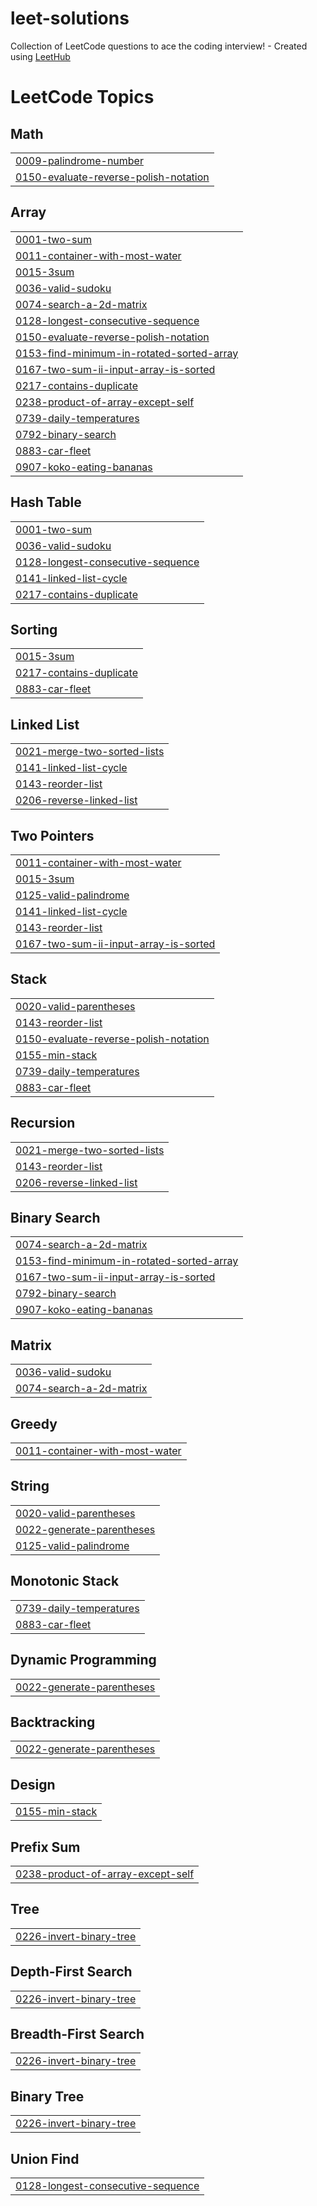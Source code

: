 # leet-solutions
Collection of LeetCode questions to ace the coding interview! - Created using [LeetHub](https://github.com/QasimWani/LeetHub)

<!---LeetCode Topics Start-->
# LeetCode Topics
## Math
|  |
| ------- |
| [0009-palindrome-number](https://github.com/ibrahimcbc/leet-solutions/tree/master/0009-palindrome-number) |
| [0150-evaluate-reverse-polish-notation](https://github.com/ibrahimcbc/leet-solutions/tree/master/0150-evaluate-reverse-polish-notation) |
## Array
|  |
| ------- |
| [0001-two-sum](https://github.com/ibrahimcbc/leet-solutions/tree/master/0001-two-sum) |
| [0011-container-with-most-water](https://github.com/ibrahimcbc/leet-solutions/tree/master/0011-container-with-most-water) |
| [0015-3sum](https://github.com/ibrahimcbc/leet-solutions/tree/master/0015-3sum) |
| [0036-valid-sudoku](https://github.com/ibrahimcbc/leet-solutions/tree/master/0036-valid-sudoku) |
| [0074-search-a-2d-matrix](https://github.com/ibrahimcbc/leet-solutions/tree/master/0074-search-a-2d-matrix) |
| [0128-longest-consecutive-sequence](https://github.com/ibrahimcbc/leet-solutions/tree/master/0128-longest-consecutive-sequence) |
| [0150-evaluate-reverse-polish-notation](https://github.com/ibrahimcbc/leet-solutions/tree/master/0150-evaluate-reverse-polish-notation) |
| [0153-find-minimum-in-rotated-sorted-array](https://github.com/ibrahimcbc/leet-solutions/tree/master/0153-find-minimum-in-rotated-sorted-array) |
| [0167-two-sum-ii-input-array-is-sorted](https://github.com/ibrahimcbc/leet-solutions/tree/master/0167-two-sum-ii-input-array-is-sorted) |
| [0217-contains-duplicate](https://github.com/ibrahimcbc/leet-solutions/tree/master/0217-contains-duplicate) |
| [0238-product-of-array-except-self](https://github.com/ibrahimcbc/leet-solutions/tree/master/0238-product-of-array-except-self) |
| [0739-daily-temperatures](https://github.com/ibrahimcbc/leet-solutions/tree/master/0739-daily-temperatures) |
| [0792-binary-search](https://github.com/ibrahimcbc/leet-solutions/tree/master/0792-binary-search) |
| [0883-car-fleet](https://github.com/ibrahimcbc/leet-solutions/tree/master/0883-car-fleet) |
| [0907-koko-eating-bananas](https://github.com/ibrahimcbc/leet-solutions/tree/master/0907-koko-eating-bananas) |
## Hash Table
|  |
| ------- |
| [0001-two-sum](https://github.com/ibrahimcbc/leet-solutions/tree/master/0001-two-sum) |
| [0036-valid-sudoku](https://github.com/ibrahimcbc/leet-solutions/tree/master/0036-valid-sudoku) |
| [0128-longest-consecutive-sequence](https://github.com/ibrahimcbc/leet-solutions/tree/master/0128-longest-consecutive-sequence) |
| [0141-linked-list-cycle](https://github.com/ibrahimcbc/leet-solutions/tree/master/0141-linked-list-cycle) |
| [0217-contains-duplicate](https://github.com/ibrahimcbc/leet-solutions/tree/master/0217-contains-duplicate) |
## Sorting
|  |
| ------- |
| [0015-3sum](https://github.com/ibrahimcbc/leet-solutions/tree/master/0015-3sum) |
| [0217-contains-duplicate](https://github.com/ibrahimcbc/leet-solutions/tree/master/0217-contains-duplicate) |
| [0883-car-fleet](https://github.com/ibrahimcbc/leet-solutions/tree/master/0883-car-fleet) |
## Linked List
|  |
| ------- |
| [0021-merge-two-sorted-lists](https://github.com/ibrahimcbc/leet-solutions/tree/master/0021-merge-two-sorted-lists) |
| [0141-linked-list-cycle](https://github.com/ibrahimcbc/leet-solutions/tree/master/0141-linked-list-cycle) |
| [0143-reorder-list](https://github.com/ibrahimcbc/leet-solutions/tree/master/0143-reorder-list) |
| [0206-reverse-linked-list](https://github.com/ibrahimcbc/leet-solutions/tree/master/0206-reverse-linked-list) |
## Two Pointers
|  |
| ------- |
| [0011-container-with-most-water](https://github.com/ibrahimcbc/leet-solutions/tree/master/0011-container-with-most-water) |
| [0015-3sum](https://github.com/ibrahimcbc/leet-solutions/tree/master/0015-3sum) |
| [0125-valid-palindrome](https://github.com/ibrahimcbc/leet-solutions/tree/master/0125-valid-palindrome) |
| [0141-linked-list-cycle](https://github.com/ibrahimcbc/leet-solutions/tree/master/0141-linked-list-cycle) |
| [0143-reorder-list](https://github.com/ibrahimcbc/leet-solutions/tree/master/0143-reorder-list) |
| [0167-two-sum-ii-input-array-is-sorted](https://github.com/ibrahimcbc/leet-solutions/tree/master/0167-two-sum-ii-input-array-is-sorted) |
## Stack
|  |
| ------- |
| [0020-valid-parentheses](https://github.com/ibrahimcbc/leet-solutions/tree/master/0020-valid-parentheses) |
| [0143-reorder-list](https://github.com/ibrahimcbc/leet-solutions/tree/master/0143-reorder-list) |
| [0150-evaluate-reverse-polish-notation](https://github.com/ibrahimcbc/leet-solutions/tree/master/0150-evaluate-reverse-polish-notation) |
| [0155-min-stack](https://github.com/ibrahimcbc/leet-solutions/tree/master/0155-min-stack) |
| [0739-daily-temperatures](https://github.com/ibrahimcbc/leet-solutions/tree/master/0739-daily-temperatures) |
| [0883-car-fleet](https://github.com/ibrahimcbc/leet-solutions/tree/master/0883-car-fleet) |
## Recursion
|  |
| ------- |
| [0021-merge-two-sorted-lists](https://github.com/ibrahimcbc/leet-solutions/tree/master/0021-merge-two-sorted-lists) |
| [0143-reorder-list](https://github.com/ibrahimcbc/leet-solutions/tree/master/0143-reorder-list) |
| [0206-reverse-linked-list](https://github.com/ibrahimcbc/leet-solutions/tree/master/0206-reverse-linked-list) |
## Binary Search
|  |
| ------- |
| [0074-search-a-2d-matrix](https://github.com/ibrahimcbc/leet-solutions/tree/master/0074-search-a-2d-matrix) |
| [0153-find-minimum-in-rotated-sorted-array](https://github.com/ibrahimcbc/leet-solutions/tree/master/0153-find-minimum-in-rotated-sorted-array) |
| [0167-two-sum-ii-input-array-is-sorted](https://github.com/ibrahimcbc/leet-solutions/tree/master/0167-two-sum-ii-input-array-is-sorted) |
| [0792-binary-search](https://github.com/ibrahimcbc/leet-solutions/tree/master/0792-binary-search) |
| [0907-koko-eating-bananas](https://github.com/ibrahimcbc/leet-solutions/tree/master/0907-koko-eating-bananas) |
## Matrix
|  |
| ------- |
| [0036-valid-sudoku](https://github.com/ibrahimcbc/leet-solutions/tree/master/0036-valid-sudoku) |
| [0074-search-a-2d-matrix](https://github.com/ibrahimcbc/leet-solutions/tree/master/0074-search-a-2d-matrix) |
## Greedy
|  |
| ------- |
| [0011-container-with-most-water](https://github.com/ibrahimcbc/leet-solutions/tree/master/0011-container-with-most-water) |
## String
|  |
| ------- |
| [0020-valid-parentheses](https://github.com/ibrahimcbc/leet-solutions/tree/master/0020-valid-parentheses) |
| [0022-generate-parentheses](https://github.com/ibrahimcbc/leet-solutions/tree/master/0022-generate-parentheses) |
| [0125-valid-palindrome](https://github.com/ibrahimcbc/leet-solutions/tree/master/0125-valid-palindrome) |
## Monotonic Stack
|  |
| ------- |
| [0739-daily-temperatures](https://github.com/ibrahimcbc/leet-solutions/tree/master/0739-daily-temperatures) |
| [0883-car-fleet](https://github.com/ibrahimcbc/leet-solutions/tree/master/0883-car-fleet) |
## Dynamic Programming
|  |
| ------- |
| [0022-generate-parentheses](https://github.com/ibrahimcbc/leet-solutions/tree/master/0022-generate-parentheses) |
## Backtracking
|  |
| ------- |
| [0022-generate-parentheses](https://github.com/ibrahimcbc/leet-solutions/tree/master/0022-generate-parentheses) |
## Design
|  |
| ------- |
| [0155-min-stack](https://github.com/ibrahimcbc/leet-solutions/tree/master/0155-min-stack) |
## Prefix Sum
|  |
| ------- |
| [0238-product-of-array-except-self](https://github.com/ibrahimcbc/leet-solutions/tree/master/0238-product-of-array-except-self) |
## Tree
|  |
| ------- |
| [0226-invert-binary-tree](https://github.com/ibrahimcbc/leet-solutions/tree/master/0226-invert-binary-tree) |
## Depth-First Search
|  |
| ------- |
| [0226-invert-binary-tree](https://github.com/ibrahimcbc/leet-solutions/tree/master/0226-invert-binary-tree) |
## Breadth-First Search
|  |
| ------- |
| [0226-invert-binary-tree](https://github.com/ibrahimcbc/leet-solutions/tree/master/0226-invert-binary-tree) |
## Binary Tree
|  |
| ------- |
| [0226-invert-binary-tree](https://github.com/ibrahimcbc/leet-solutions/tree/master/0226-invert-binary-tree) |
## Union Find
|  |
| ------- |
| [0128-longest-consecutive-sequence](https://github.com/ibrahimcbc/leet-solutions/tree/master/0128-longest-consecutive-sequence) |
<!---LeetCode Topics End-->